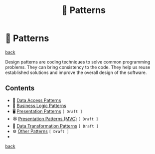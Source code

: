 ﻿---
title: "🧶 Patterns"
description: "Design patterns are coding techniques to solve common programming problems. They can bring consistency to the code. They help us reuse established solutions and improve the overall design of the software."
---

🧶 Patterns
===========

[back](..)

Design patterns are coding techniques to solve common programming problems. They can bring consistency to the code. They help us reuse established solutions and improve the overall design of the software.

Contents
--------

- 💽 [Data Access Patterns](data-access.md)
- 🤖 [Business Logic Patterns](business-logic.md)
- 🖥️ [Presentation Patterns](presentation.md) `[ Draft ]`
- 🕸️ [Presentation Patterns (MVC)](presentation-mvc.md) `[ Draft ]`
- 🐛 [Data Transformation Patterns](data-transformation.md) `[ Draft ]`
- ⚙️ [Other Patterns](other.md) `[ Draft ]`
- 
[back](..)
